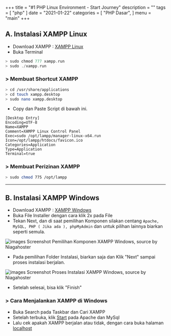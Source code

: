 +++
title = "#1 PHP Linux Environment - Start Journey"
description = ""
tags = [
    "php"
]
date = "2021-01-22"
categories = [
    "PHP Dasar",
]
menu = "main"
+++

## A. Instalasi XAMPP Linux

- Download XAMPP : [XAMPP Linux](https://www.apachefriends.org/xampp-files/8.1.2/xampp-linux-x64-8.1.2-0-installer.run)  
- Buka Terminal  

```go 
> sudo chmod 777 xampp.run 
> sudo ./xampp.run 
```

### > Membuat Shortcut XAMPP

```bash
> cd /usr/share/applications 
> cd touch xampp.desktop
> sudo nano xampp.desktop
```

- Copy dan Paste Script di bawah ini.

```
[Desktop Entry]
Encoding=UTF-8
Name=XAMPP
Comment=XAMPP Linux Control Panel
Exec=sudo /opt/lampp/manager-linux-x64.run
Icon=/opt/lampp/htdocs/favicon.ico
Categories=Application
Type=Application
Terminal=true
```

### > Membuat Perizinan XAMPP

```bash 
> sudo chmod 775 /opt/lampp 
```

----------

## B. Instalasi XAMPP Windows

- Download XAMPP : [XAMPP Windows](https://www.apachefriends.org/xampp-files/8.1.2/xampp-windows-x64-8.1.2-0-VS16-installer.exe)  
- Buka File Installer dengan cara klik 2x pada File
- Tekan Next, dan di saat pemilihan Komponen silakan centang ```Apache, MySQL, PHP ( Jika ada ), phpMyAdmin``` dan untuk pilihan lainnya biarkan seperti semula.  

![images Screenshot Pemilihan Komponen XAMPP Windows, source by Niagahoster](https://www.niagahoster.co.id/blog/wp-content/uploads/2017/05/cara-instal-xampp-di-windows-7.png)

- Pada pemilihan Folder Instalasi, biarkan saja dan Klik "Next" sampai proses instalasi berjalan. 

![images Screenshot Proses Instalasi XAMPP Windows, source by Niagahoster](https://www.niagahoster.co.id/blog/wp-content/uploads/2017/05/menginstal-xampp-e1494822633442.png) 

- Setelah selesai, bisa klik "Finish"

### > Cara Menjalankan XAMPP di Windows
- Buka Search pada Taskbar dan Cari XAMPP
- Setelah terbuka, klik [Start](#) pada Apache dan MySql
- Lalu cek apakah XAMPP berjalan atau tidak, dengan cara buka halaman [localhost](http://localhost) 
  
